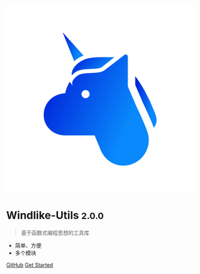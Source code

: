 ![logo](_media/icon.svg)

# Windlike-Utils <small>2.0.0</small>

> 基于函数式编程思想的工具库

- 简单、方便
- 多个模块


[GitHub](https://github.com/MrWindlike/Windlike-Utils)
[Get Started](#windlike-utils-middot-)